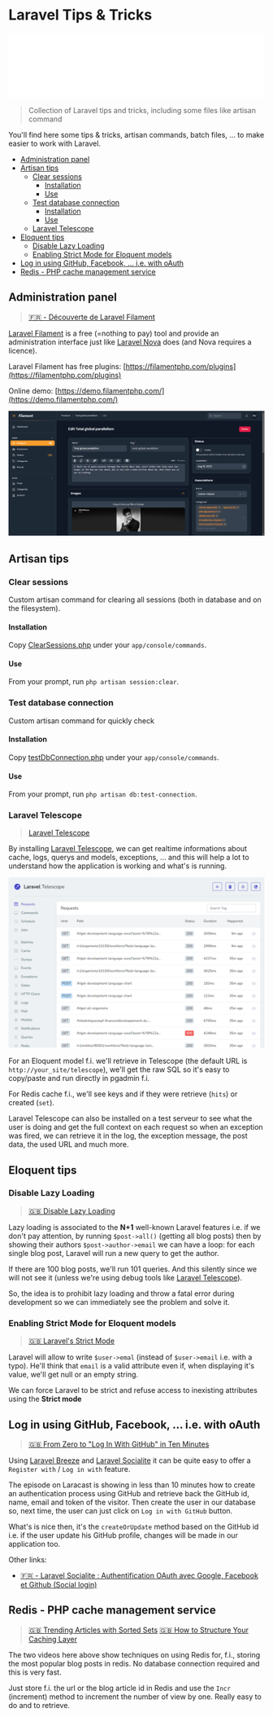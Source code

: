 <!-- This file has been generated by the concat.sh script. -->
<!-- Don't modify this file manually (you'll loose your changes) -->
<!-- but run the tool once more -->
<!-- Last refresh date: Monday, July 24, 2023, 22:14:21 -->

# Laravel Tips & Tricks

![Banner](./banner.svg)

> Collection of Laravel tips and tricks, including some files like artisan command

You'll find here some tips & tricks, artisan commands, batch files, ... to make easier to work with Laravel.

<!-- table-of-contents - start -->
* [Administration panel](#administration-panel)
* [Artisan tips](#artisan-tips)
  * [Clear sessions](#clear-sessions)
    * [Installation](#installation)
    * [Use](#use)
  * [Test database connection](#test-database-connection)
    * [Installation](#installation)
    * [Use](#use)
  * [Laravel Telescope](#laravel-telescope)
* [Eloquent tips](#eloquent-tips)
  * [Disable Lazy Loading](#disable-lazy-loading) 
  * [Enabling Strict Mode for Eloquent models](#enabling-strict-mode-for-eloquent-models)
* [Log in using GitHub, Facebook, ... i.e. with oAuth](#log-in-using-github-facebook-i-e-with-oauth)
* [Redis - PHP cache management service](#redis-php-cache-management-service)<!-- table-of-contents - end -->

## Administration panel

> [🇫🇷 - Découverte de Laravel Filament](https://laravel.sillo.org/laravel-filament/)

[Laravel Filament](https://filamentphp.com/) is a free (=nothing to pay) tool and provide an administration interface just like [Laravel Nova](https://nova.laravel.com/) does (and Nova requires a licence).

Laravel Filament has free plugins: [https://filamentphp.com/plugins](https://filamentphp.com/plugins)

Online demo: [https://demo.filamentphp.com/](https://demo.filamentphp.com/)

![Laravel Filament](./administration/images/laravel_filament.png)

## Artisan tips

### Clear sessions

Custom artisan command for clearing all sessions (both in database and on the filesystem).

#### Installation

Copy [ClearSessions.php](ClearSessions.php) under your `app/console/commands`.

#### Use

From your prompt, run `php artisan session:clear`.

### Test database connection

Custom artisan command for quickly check

#### Installation

Copy [testDbConnection.php](testDbConnection.php) under your `app/console/commands`.

#### Use

From your prompt, run `php artisan db:test-connection`.



### Laravel Telescope

> [Laravel Telescope](https://laravel.com/docs/master/telescope)

By installing [Laravel Telescope](https://laravel.com/docs/master/telescope), we can get realtime informations about cache, logs, querys and models, exceptions, ... and this will help a lot to understand how the application is working and what's is running.

![Dashboard](./debug/telescope/images/telescope-dashboard.png)

For an Eloquent model f.i. we'll retrieve in Telescope (the default URL is `http://your_site/telescope`), we'll get the raw SQL so it's easy to copy/paste and run directly in pgadmin f.i.

For Redis cache f.i., we'll see keys and if they were retrieve (`hits`) or created (`set`).

Laravel Telescope can also be installed on a test serveur to see what the user is doing and get the full context on each request so when an exception was fired, we can retrieve it in the log, the exception message, the post data, the used URL and much more.

## Eloquent tips

### Disable Lazy Loading 

> [🇬🇧 Disable Lazy Loading](https://laracasts.com/series/jeffreys-larabits/episodes/3)

Lazy loading is associated to the **N+1** well-known Laravel features i.e. if we don't pay attention, by running `$post->all()` (getting all blog posts) then by showing their authors `$post->author->email` we can have a loop: for each single blog post, Laravel will run a new query to get the author.

If there are 100 blog posts, we'll run 101 queries. And this silently since we will not see it (unless we're using debug tools like [Laravel Telescope](https://laravel.com/docs/master/telescope)).

So, the idea is to prohibit lazy loading and throw a fatal error during development so we can immediately see the problem and solve it.

### Enabling Strict Mode for Eloquent models

> [🇬🇧 Laravel's Strict Mode](https://laracasts.com/series/jeffreys-larabits/episodes/29)

Laravel will allow to write `$user->emal` (instead of `$user->email` i.e. with a typo). He'll think that `email` is a valid attribute even if, when displaying it's value, we'll get null or an empty string.

We can force Laravel to be strict and refuse access to inexisting attributes using the **Strict mode**  

## Log in using GitHub, Facebook, ... i.e. with oAuth

> [🇬🇧 From Zero to "Log In With GitHub" in Ten Minutes](https://laracasts.com/series/jeffreys-larabits/episodes/25)

Using [Laravel Breeze](https://laravel.com/docs/10.x/starter-kits#laravel-breeze) and [Laravel Socialite](https://laravel.com/docs/10.x/socialite) it can be quite easy to offer a `Register with` / `Log in with` feature.

The episode on Laracast is showing in less than 10 minutes how to create an authentication process using GitHub and retrieve back the GitHub id, name, email and token of the visitor. Then create the user in our database so, next time, the user can just click on `Log in with GitHub` button.

What's is nice then, it's the `createOrUpdate` method based on the GitHub id i.e. if the user update his GitHub profile, changes will be made in our application too.

Other links:

* [🇫🇷 - Laravel Socialite : Authentification OAuth avec Google, Facebook et Github (Social login)](https://www.akilischool.com/cours/laravel-socialite-connexion-inscription-avec-google-facebook-github-linkedin-social-login)

## Redis - PHP cache management service

> [🇬🇧 Trending Articles with Sorted Sets](https://laracasts.com/series/learn-laravel-and-redis-through-examples/episodes/3)
> [🇬🇧 How to Structure Your Caching Layer](https://laracasts.com/series/learn-laravel-and-redis-through-examples/episodes/6)

The two videos here above show techniques on using Redis for, f.i., storing the most popular blog posts in redis. No database connection required and this is very fast.

Just store f.i. the url or the blog article id in Redis and use the `Incr` (increment) method to increment the number of view by one. Really easy to do and to retrieve.
